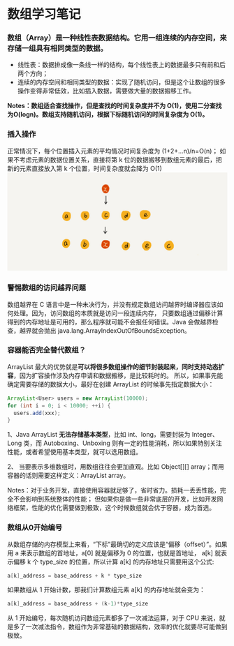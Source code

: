 # 数组学习笔记

### 数组（Array）是一种线性表数据结构。它用一组连续的内存空间，来存储一组具有相同类型的数据。
 - 线性表：数据排成像一条线一样的结构，每个线性表上的数据最多只有前和后两个方向；
 - 连续的内存空间和相同类型的数据：实现了随机访问，但是这个让数组的很多操作变得非常低效，比如插入数据，需要做大量的数据搬移工作。 
 
 **Notes：数组适合查找操作，但是查找的时间复杂度并不为 O(1)，使用二分查找为O(logn)。数组支持随机访问，根据下标随机访问的时间复杂度为 O(1)。**

### 插入操作
正常情况下，每个位置插入元素的平均情况时间复杂度为 (1+2+…n)/n=O(n)；
如果不考虑元素的数据位置关系，直接将第 k 位的数据搬移到数组元素的最后，把新的元素直接放入第 k 个位置，时间复杂度就会降为 O(1)
![数组插入](数组插入.jpg)

### 警惕数组的访问越界问题

数组越界在 C 语言中是一种未决行为，并没有规定数组访问越界时编译器应该如何处理。因为，访问数组的本质就是访问一段连续内存，
只要数组通过偏移计算得到的内存地址是可用的，那么程序就可能不会报任何错误。Java 会做越界检查，越界就会抛出 java.lang.ArrayIndexOutOfBoundsException。

### 容器能否完全替代数组？

ArrayList 最大的优势就是**可以将很多数组操作的细节封装起来，同时支持动态扩容**，因为扩容操作涉及内存申请和数据搬移，是比较耗时的。
所以，如果事先能确定需要存储的数据大小，最好在创建 ArrayList 的时候事先指定数据大小：
```java
ArrayList<User> users = new ArrayList(10000);
for (int i = 0; i < 10000; ++i) {
  users.add(xxx);
}
```
1、Java ArrayList **无法存储基本类型**，比如 int、long，需要封装为 Integer、Long 类，而 Autoboxing、Unboxing 则有一定的性能消耗，所以如果特别关注性能，或者希望使用基本类型，就可以选用数组。

2、 当要表示多维数组时，用数组往往会更加直观。比如 Object[][] array；而用容器的话则需要这样定义：ArrayList<ArrayList > array。

Notes：对于业务开发，直接使用容器就足够了，省时省力。损耗一丢丢性能，完全不会影响到系统整体的性能；
但如果你是做一些非常底层的开发，比如开发网络框架，性能的优化需要做到极致，这个时候数组就会优于容器，成为首选。

### 数组从0开始编号

从数组存储的内存模型上来看，“下标”最确切的定义应该是“偏移（offset）”。如果用 a 来表示数组的首地址，a[0] 就是偏移为 0 的位置，也就是首地址，
a[k] 就表示偏移 k 个 type_size 的位置，所以计算 a[k] 的内存地址只需要用这个公式:
```java
a[k]_address = base_address + k * type_size
```
如果数组从 1 开始计数，那我们计算数组元素 a[k] 的内存地址就会变为：
```java
a[k]_address = base_address + (k-1)*type_size
```
从 1 开始编号，每次随机访问数组元素都多了一次减法运算，对于 CPU 来说，就是多了一次减法指令，数组作为非常基础的数据结构，效率的优化就要尽可能做到极致。
